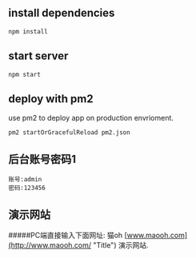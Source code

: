 ## install dependencies
```
npm install
```
## start server
```
npm start
```

## deploy with pm2

use pm2 to deploy app on production envrioment.

```
pm2 startOrGracefulReload pm2.json
```
## 后台账号密码1
```
账号:admin
密码:123456
```
## 演示网站
#####PC端直接输入下面网址:
猫oh [www.maooh.com](http://www.maooh.com/ "Title") 演示网站.

